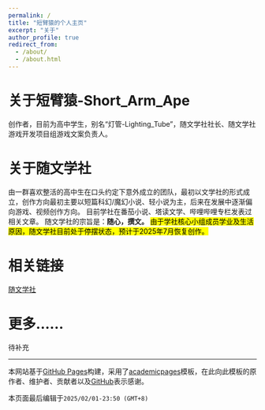 ```yaml
---
permalink: /
title: "短臂猿的个人主页"
excerpt: "关于"
author_profile: true
redirect_from: 
  - /about/
  - /about.html
---
```


关于短臂猿-Short_Arm_Ape
======
创作者，目前为高中学生，别名“灯管-Lighting_Tube”，随文学社社长、随文学社游戏开发项目组游戏文案负责人。

关于随文学社
======
由一群喜欢整活的高中生在口头约定下意外成立的团队，最初以文学社的形式成立，创作方向最初主要以短篇科幻/魔幻小说、轻小说为主，后来在发展中逐渐偏向游戏、视频创作方向。
目前学社在番茄小说、塔读文学、哔哩哔哩专栏发表过相关文章。
随文学社的宗旨是：**随心，撰文。**
<mark>由于学社核心小组成员学业及生活原因，随文学社目前处于停摆状态，预计于2025年7月恢复创作。<mark>

相关链接
======
[随文学社](http://heartscribe.github.io/)

更多……
======
待补充

------
本网站基于[GitHub Pages](https://pages.github.com/)构建，采用了[academicpages](https://github.com/academicpages/)模板，在此向此模板的原作者、维护者、贡献者以及[GitHub](https://github.com/)表示感谢。

本页面最后编辑于`2025/02/01-23:50 (GMT+8)`
